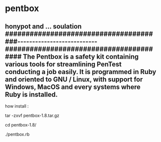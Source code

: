 # pentbox
honypot  and ... soulation 
#######################################---------------------------########################################
The Pentbox is a safety kit containing various tools for streamlining PenTest conducting a job easily. It is programmed in Ruby and oriented to GNU / Linux, with support for Windows, MacOS and every systems where Ruby is installed.
----------------------------------------------------------------------------------------------
how install : 



tar -zxvf pentbox-1.8.tar.gz

cd pentbox-1.8/

./pentbox.rb

